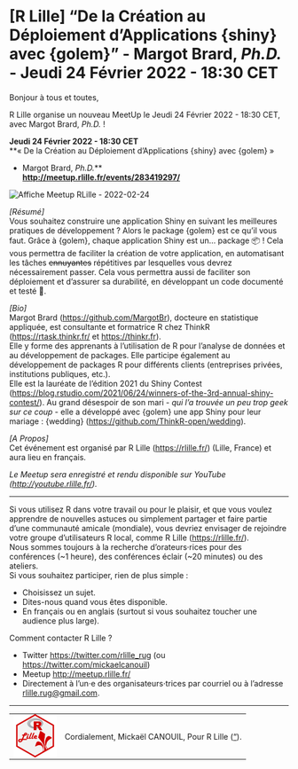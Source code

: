 
# \[R Lille\] “De la Création au Déploiement d’Applications {shiny} avec {golem}” - Margot Brard, *Ph.D.* - Jeudi 24 Février 2022 - 18:30 CET

Bonjour à tous et toutes,

R Lille organise un nouveau MeetUp le Jeudi 24 Février 2022 - 18:30 CET,
avec Margot Brard, *Ph.D.* !

**Jeudi 24 Février 2022 - 18:30 CET**  
**« De la Création au Déploiement d’Applications {shiny} avec {golem} »
- Margot Brard, *Ph.D.***  
**<http://meetup.rlille.fr/events/283419297/>**

![Affiche Meetup RLille -
2022-02-24](https://raw.githubusercontent.com/RLille/meetups/main/meetups/2022-02-24/ads/2022-02-24.png)

*\[Résumé\]*  
Vous souhaitez construire une application Shiny en suivant les
meilleures pratiques de développement ? Alors le package {golem} est ce
qu’il vous faut. Grâce à {golem}, chaque application Shiny est un…
package 📦 ! Cela vous permettra de faciliter la création de votre
application, en automatisant les tâches ~~ennuyantes~~ répétitives par
lesquelles vous devrez nécessairement passer. Cela vous permettra aussi
de faciliter son déploiement et d’assurer sa durabilité, en développant
un code documenté et testé 🎉.

*\[Bio\]*  
Margot Brard (<https://github.com/MargotBr>), docteure en statistique
appliquée, est consultante et formatrice R chez ThinkR
(<https://rtask.thinkr.fr/> et <https://thinkr.fr>).  
Elle y forme des apprenants à l’utilisation de R pour l’analyse de
données et au développement de packages. Elle participe également au
développement de packages R pour différents clients (entreprises
privées, institutions publiques, etc.).  
Elle est la lauréate de l’édition 2021 du Shiny Contest
(<https://blog.rstudio.com/2021/06/24/winners-of-the-3rd-annual-shiny-contest/>).
Au grand désespoir de son mari - *qui l’a trouvée un peu trop geek sur
ce coup* - elle a développé avec {golem} une app Shiny pour leur mariage
: {wedding} (<https://github.com/ThinkR-open/wedding>).

*\[A Propos\]*  
Cet événement est organisé par R Lille (<https://rlille.fr/>) (Lille,
France) et aura lieu en français.

*Le Meetup sera enregistré et rendu disponible sur YouTube
(<http://youtube.rlille.fr/>).*

------------------------------------------------------------------------

Si vous utilisez R dans votre travail ou pour le plaisir, et que vous
voulez apprendre de nouvelles astuces ou simplement partager et faire
partie d’une communauté amicale (mondiale), vous devriez envisager de
rejoindre votre groupe d’utilisateurs R local, comme R Lille
(<https://rlille.fr/>).  
Nous sommes toujours à la recherche d’orateurs·rices pour des
conférences (\~1 heure), des conférences éclair (\~20 minutes) ou des
ateliers.  
Si vous souhaitez participer, rien de plus simple :

-   Choisissez un sujet.
-   Dites-nous quand vous êtes disponible.
-   En français ou en anglais (surtout si vous souhaitez toucher une
    audience plus large).

Comment contacter R Lille ?

-   Twitter <https://twitter.com/rlille_rug> (ou
    <https://twitter.com/mickaelcanouil>)
-   Meetup <http://meetup.rlille.fr/>
-   Directement à l’un·e des organisateurs·trices par courriel ou à
    l’adresse <rlille.rug@gmail.com>.

------------------------------------------------------------------------

<table border="0" cellspacing="0" cellpadding="0" style="border-collapse:collapse;padding:0cm 0cm 0cm 0cm">
<tr>
<td style="padding:0cm 5.4pt 0cm 5.4pt">
<img border=0 width=78 height=78 src="https://raw.githubusercontent.com/RLille/logos/main/rlille.png" style="height:.816in;width:.816in" alt="Logo R Lille" />
</td>
<td style="padding:0cm 5.4pt 0cm 5.4pt">
<p>
Cordialement,  
Mickaël CANOUIL,  
Pour R Lille (<a href = "https://rlille.fr/"><https://rlille.fr/>“</a>).
</p>
</td>
</tr>
</table>
